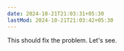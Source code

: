 ```yaml
---
date: 2024-10-21T21:03:31+05:30
lastMod: 2024-10-21T21:03:42+05:30
---
```


This should fix the problem. Let's see.
